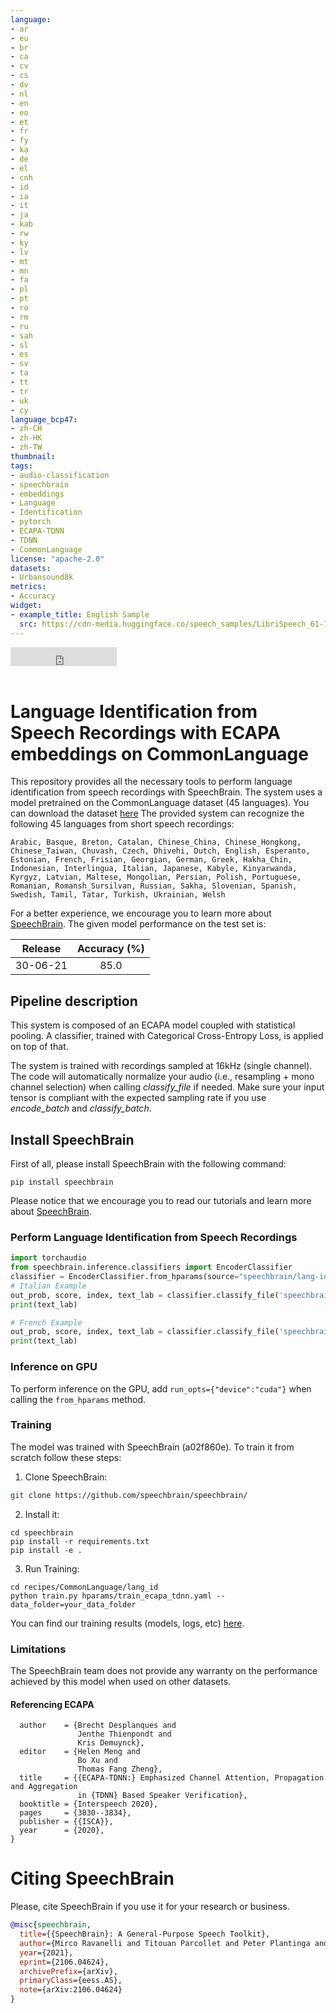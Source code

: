 ```yaml
---
language:
- ar
- eu
- br
- ca
- cv
- cs
- dv
- nl
- en
- eo
- et
- fr
- fy
- ka
- de
- el
- cnh
- id
- ia
- it
- ja
- kab
- rw
- ky
- lv
- mt
- mn
- fa
- pl
- pt
- ro
- rm
- ru
- sah
- sl
- es
- sv
- ta
- tt
- tr
- uk
- cy
language_bcp47:
- zh-CH
- zh-HK
- zh-TW
thumbnail:
tags:
- audio-classification
- speechbrain
- embeddings
- Language
- Identification
- pytorch
- ECAPA-TDNN
- TDNN
- CommonLanguage
license: "apache-2.0"
datasets:
- Urbansound8k
metrics:
- Accuracy
widget:
- example_title: English Sample
  src: https://cdn-media.huggingface.co/speech_samples/LibriSpeech_61-70968-0000.flac
---
```



<iframe src="https://ghbtns.com/github-btn.html?user=speechbrain&repo=speechbrain&type=star&count=true&size=large&v=2" frameborder="0" scrolling="0" width="170" height="30" title="GitHub"></iframe>
<br/><br/>

# Language Identification from Speech Recordings with ECAPA embeddings on CommonLanguage

This repository provides all the necessary tools to perform language identification from speech recordings with SpeechBrain.
The system uses a model pretrained on the CommonLanguage dataset (45 languages).
You can download the dataset [here](https://zenodo.org/record/5036977#.YNzDbXVKg5k)
The provided system can recognize the following 45 languages from short speech recordings:

```
Arabic, Basque, Breton, Catalan, Chinese_China, Chinese_Hongkong, Chinese_Taiwan, Chuvash, Czech, Dhivehi, Dutch, English, Esperanto, Estonian, French, Frisian, Georgian, German, Greek, Hakha_Chin, Indonesian, Interlingua, Italian, Japanese, Kabyle, Kinyarwanda, Kyrgyz, Latvian, Maltese, Mongolian, Persian, Polish, Portuguese, Romanian, Romansh_Sursilvan, Russian, Sakha, Slovenian, Spanish, Swedish, Tamil, Tatar, Turkish, Ukrainian, Welsh
```

For a better experience, we encourage you to learn more about
[SpeechBrain](https://speechbrain.github.io). The given model performance on the test set is:

| Release | Accuracy (%)
|:-------------:|:--------------:|
| 30-06-21 | 85.0 | 


## Pipeline description
This system is composed of an ECAPA model coupled with statistical pooling. A classifier, trained with Categorical Cross-Entropy Loss, is applied on top of that.

The system is trained with recordings sampled at 16kHz (single channel).
The code will automatically normalize your audio (i.e., resampling + mono channel selection) when calling *classify_file* if needed. Make sure your input tensor is compliant with the expected sampling rate if you use *encode_batch* and *classify_batch*.

## Install SpeechBrain

First of all, please install SpeechBrain with the following command:

```
pip install speechbrain
```

Please notice that we encourage you to read our tutorials and learn more about
[SpeechBrain](https://speechbrain.github.io).

### Perform Language  Identification from Speech Recordings

```python
import torchaudio
from speechbrain.inference.classifiers import EncoderClassifier
classifier = EncoderClassifier.from_hparams(source="speechbrain/lang-id-commonlanguage_ecapa", savedir="pretrained_models/lang-id-commonlanguage_ecapa")
# Italian Example
out_prob, score, index, text_lab = classifier.classify_file('speechbrain/lang-id-commonlanguage_ecapa/example-it.wav')
print(text_lab)

# French Example
out_prob, score, index, text_lab = classifier.classify_file('speechbrain/lang-id-commonlanguage_ecapa/example-fr.wav')
print(text_lab)
```

### Inference on GPU
To perform inference on the GPU, add  `run_opts={"device":"cuda"}`  when calling the `from_hparams` method.

### Training
The model was trained with SpeechBrain (a02f860e).
To train it from scratch follow these steps:
1. Clone SpeechBrain:
```bash
git clone https://github.com/speechbrain/speechbrain/
```
2. Install it:
```
cd speechbrain
pip install -r requirements.txt
pip install -e .
```

3. Run Training:
```
cd recipes/CommonLanguage/lang_id
python train.py hparams/train_ecapa_tdnn.yaml --data_folder=your_data_folder
```

You can find our training results (models, logs, etc) [here](https://drive.google.com/drive/folders/1sD2u0MhSmJlx_3RRgwsYzevX81RM8-WE?usp=sharing).

### Limitations
The SpeechBrain team does not provide any warranty on the performance achieved by this model when used on other datasets.

#### Referencing ECAPA
```@inproceedings{DBLP:conf/interspeech/DesplanquesTD20,
  author    = {Brecht Desplanques and
               Jenthe Thienpondt and
               Kris Demuynck},
  editor    = {Helen Meng and
               Bo Xu and
               Thomas Fang Zheng},
  title     = {{ECAPA-TDNN:} Emphasized Channel Attention, Propagation and Aggregation
               in {TDNN} Based Speaker Verification},
  booktitle = {Interspeech 2020},
  pages     = {3830--3834},
  publisher = {{ISCA}},
  year      = {2020},
}
```


# **Citing SpeechBrain**
Please, cite SpeechBrain if you use it for your research or business.


```bibtex
@misc{speechbrain,
  title={{SpeechBrain}: A General-Purpose Speech Toolkit},
  author={Mirco Ravanelli and Titouan Parcollet and Peter Plantinga and Aku Rouhe and Samuele Cornell and Loren Lugosch and Cem Subakan and Nauman Dawalatabad and Abdelwahab Heba and Jianyuan Zhong and Ju-Chieh Chou and Sung-Lin Yeh and Szu-Wei Fu and Chien-Feng Liao and Elena Rastorgueva and François Grondin and William Aris and Hwidong Na and Yan Gao and Renato De Mori and Yoshua Bengio},
  year={2021},
  eprint={2106.04624},
  archivePrefix={arXiv},
  primaryClass={eess.AS},
  note={arXiv:2106.04624}
}
```
